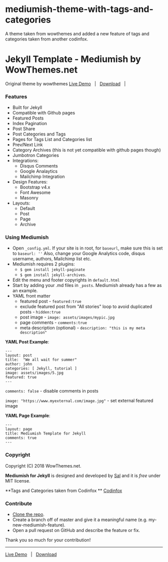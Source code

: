 # mediumish-theme-with-tags-and-categories
A theme taken from wowthemes and added a new feature of tags and categories taken from another codinfox.

# Jekyll Template - Mediumish by WowThemes.net

Original theme by wowthemes
[Live Demo](https://github.com/Bharathbrothers/mediumish-theme-with-tags-and-categories) &nbsp; | &nbsp; [Download](https://github.com/Bharathbrothers/mediumish-theme-with-tags-and-categories/archive/master.zip) &nbsp; | &nbsp; 



### Features

- Built for Jekyll
- Compatible with Github pages
- Featured Posts
- Index Pagination
- Post Share
- Post Categories and Tags
- Pages for Tags List and Categories list
- Prev/Next Link
- Category Archives (this is not yet compatible with github pages though)
- Jumbotron Categories
- Integrations:
    - Disqus Comments
    - Google Analaytics
    - Mailchimp Integration
- Design Features:
    - Bootstrap v4.x
    - Font Awesome
    - Masonry
- Layouts:
    - Default
    - Post
    - Page
    - Archive
    
### Using Mediumish

- Open `_config.yml`. If your site is in root, for `baseurl`, make sure this is set to `baseurl: ''`
Also, change your Google Analytics code, disqus username, authors, Mailchimp list etc.
- Mediumish requires 2 plugins: 
    - `$ gem install jekyll-paginate`
    - `$ gem install jekyll-archives`.
- Edit the menu and footer copyrights in `default.html`
- Start by adding your .md files in `_posts`. Mediumish already has a few as an example. 
- YAML front matter
    - featured post - `featured:true`
    - exclude featured post from "All stories" loop to avoid duplicated posts - `hidden:true`
    - post image - `image: assets/images/mypic.jpg`
    - page comments - `comments:true`
    - meta description (optional) - `description: "this is my meta description"`
    
**YAML Post Example**:

```
---
layout: post
title:  "We all wait for summer"
author: john
categories: [ Jekyll, tutorial ]
image: assets/images/5.jpg
featured: true
---
```

`comments: false` - disable comments in posts

`image: "https://www.myexternal.com/image.jpg"`  - set external featured image
    
**YAML Page Example**:

```
---
layout: page
title: Mediumish Template for Jekyll
comments: true
---
```

### Copyright

Copyright (C) 2018 WowThemes.net.

**Mediumish for Jekyll** is designed and developed by [Sal](https://www.wowthemes.net) and it is *free* under MIT license. 

**Tags and Categories taken from Codinfox ** [Codinfox](https://github.com/codinfox/codinfox-lanyon)

### Contribute

- [Clone the repo](https://github.com/Bharathbrothers/mediumish-theme-with-tags-and-categories).
- Create a branch off of master and give it a meaningful name (e.g. my-new-mediumish-feature).
- Open a pull request on GitHub and describe the feature or fix.

Thank you so much for your contribution!

-----------------

[Live Demo](https://github.com/Bharathbrothers/mediumish-theme-with-tags-and-categories) &nbsp; | &nbsp; [Download](https://github.com/Bharathbrothers/mediumish-theme-with-tags-and-categories/archive/master.zip)

